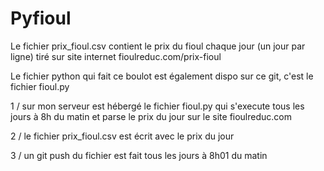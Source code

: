 # Pyfioul

Le fichier prix_fioul.csv contient le prix du fioul chaque jour (un jour par ligne) tiré sur site internet fioulreduc.com/prix-fioul

Le fichier python qui fait ce boulot est également dispo sur ce git, c'est le fichier fioul.py

1 / sur mon serveur est hébergé le fichier fioul.py qui s'execute tous les jours à 8h du matin et parse le prix du jour sur le site fioulreduc.com

2 / le fichier prix_fioul.csv est écrit avec le prix du jour

3 / un git push du fichier est fait tous les jours à 8h01 du matin
